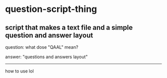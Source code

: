 # question-script-thing
script that makes a text file and a simple question and answer layout 
---

question: what dose "QAAL" mean?

answer: "questions and answers layout"

---
how to use lol
